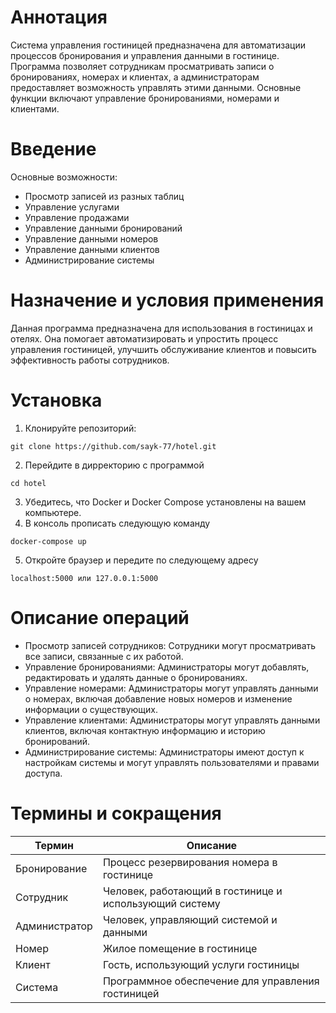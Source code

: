 # Аннотация
Система управления гостиницей предназначена для автоматизации процессов бронирования и управления данными в гостинице. Программа позволяет сотрудникам просматривать записи о бронированиях, номерах и клиентах, а администраторам предоставляет возможность управлять этими данными. Основные функции включают управление бронированиями, номерами и клиентами.


# Введение
Основные возможности:
- Просмотр записей из разных таблиц
- Управление услугами
- Управление продажами
- Управление данными бронирований
- Управление данными номеров
- Управление данными клиентов
- Администрирование системы

# Назначение и условия применения
Данная программа предназначена для использования в гостиницах и отелях. Она помогает автоматизировать и упростить процесс управления гостиницей, улучшить обслуживание клиентов и повысить эффективность работы сотрудников.

# Установка
1. Клонируйте репозиторий:
```shell
git clone https://github.com/sayk-77/hotel.git
```
2. Перейдите в дирректорию с программой
```shell
cd hotel
```
3. Убедитесь, что Docker и Docker Compose установлены на вашем компьютере.
4. В консоль прописать следующую команду
```shell
docker-compose up
```
5. Откройте браузер и передите по следующему адресу
```shell
localhost:5000 или 127.0.0.1:5000
```

# Описание операций
- Просмотр записей сотрудников: Сотрудники могут просматривать все записи, связанные с их работой.
- Управление бронированиями: Администраторы могут добавлять, редактировать и удалять данные о бронированиях.
- Управление номерами: Администраторы могут управлять данными о номерах, включая добавление новых номеров и изменение информации о существующих.
- Управление клиентами: Администраторы могут управлять данными клиентов, включая контактную информацию и историю бронирований.
- Администрирование системы: Администраторы имеют доступ к настройкам системы и могут управлять пользователями и правами доступа.

# Термины и сокращения

| Термин         | Описание                                            |
|----------------|-----------------------------------------------------|
| Бронирование   | Процесс резервирования номера в гостинице           |
| Сотрудник      | Человек, работающий в гостинице и использующий систему |
| Администратор  | Человек, управляющий системой и данными              |
| Номер          | Жилое помещение в гостинице                         |
| Клиент         | Гость, использующий услуги гостиницы                |
| Система        | Программное обеспечение для управления гостиницей   |